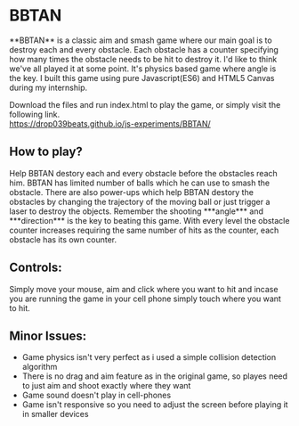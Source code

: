 # BBTAN

<p>**BBTAN** is a classic aim and smash game where our main goal is to destroy each and every obstacle. Each obstacle has a counter specifying how many times the obstacle needs to be hit to destroy it. I'd like to think we've all played it at some point. It's physics based game where angle is the key. I built this game using pure Javascript(ES6) and HTML5 Canvas during my internship. 
</p>

Download the files and run index.html to play the game, or simply visit the following link.<br/>
https://drop039beats.github.io/js-experiments/BBTAN/

## How to play?
<p>
  Help BBTAN destory each and every obstacle before the obstacles reach him. BBTAN has limited number of balls which he can use to smash the obstacle. There are also power-ups which help BBTAN destory the obstacles by changing the trajectory of the moving ball or just trigger a laser to destroy the objects. Remember the shooting ***angle*** and ***direction*** is the key to beating this game. With every level the obstacle counter increases requiring the same number of hits as the counter, each obstacle has its own counter. 
</p>

## Controls:
<p>
  Simply move your mouse, aim  and click where you want to hit and incase you are running the game in your cell phone simply touch where you want to hit.
</p>

## Minor Issues:
  * Game physics isn't very perfect as i used a simple collision detection algorithm
  * There is no drag and aim feature as in the original game, so playes need to just aim and shoot exactly where they want
  * Game sound doesn't play in cell-phones
  * Game isn't responsive so you need to adjust the screen before playing it in smaller devices

